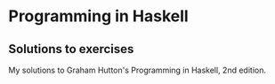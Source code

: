 # Programming in Haskell
## Solutions to exercises

My solutions to Graham Hutton's Programming in Haskell, 2nd edition.
